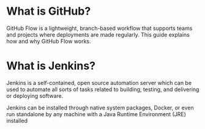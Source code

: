 # What is GitHub?

GitHub Flow is a lightweight, branch-based workflow that supports teams and projects where deployments are made regularly. This guide explains how and why GitHub Flow works.


# What is Jenkins?

Jenkins is a self-contained, open source automation server which can be used to automate all sorts of tasks related to building, testing, and delivering or deploying software.

Jenkins can be installed through native system packages, Docker, or even run standalone by any machine with a Java Runtime Environment (JRE) installed

